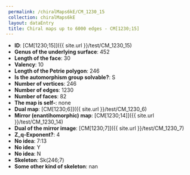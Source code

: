 ```yaml
--- 
 permalink: /chiralMaps6kE/CM_1230_15 
 collection: chiralMaps6kE
 layout: dataEntry
 title: Chiral maps up to 6000 edges - CM[1230;15]
---
```


- **ID**: [CM[1230;15]]({{ site.url }}/test/CM_1230_15)
- **Genus of the underlying surface**: 452
- **Length of the face**: 30
- **Valency**: 10
- **Length of the Petrie polygon**: 246
- **Is the automorphism group solvable?**: S
- **Number of vertices**: 246
- **Number of edges**: 1230
- **Number of faces**: 82
- **The map is self-**: none
- **Dual map**: [CM[1230;6]]({{ site.url }}/test/CM_1230_6)
- **Mirror (enantihomorphic) map**: [CM[1230;14]]({{ site.url }}/test/CM_1230_14)
- **Dual of the mirror image**: [CM[1230;7]]({{ site.url }}/test/CM_1230_7)
- **Z_q-Exponent?**: 4
- **No idea**:  7:13
- **No idea**: Y
- **No idea**: N
- **Skeleton**: Sk(246;7)
- **Some other kind of skeleton**: nan
